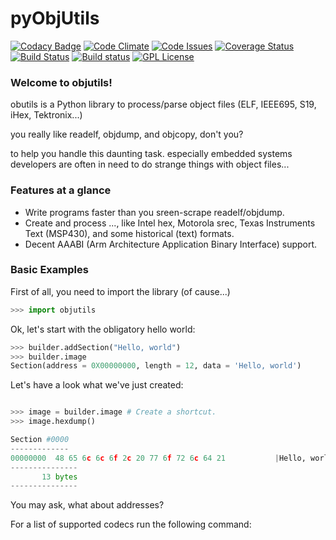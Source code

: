pyObjUtils
==========

[![Codacy Badge](https://api.codacy.com/project/badge/grade/a19c06fc898f4f87b680694956302dab)](https://www.codacy.com/app/cpu12-gems/objutils)
[![Code Climate](https://codeclimate.com/github/christoph2/objutils/badges/gpa.svg)](https://codeclimate.com/github/christoph2/objutils)
[![Code Issues](https://www.quantifiedcode.com/api/v1/project/07640eef722642e58a5d914bdc1e7784/badge.svg)](https://www.quantifiedcode.com/app/project/07640eef722642e58a5d914bdc1e7784)
[![Coverage Status](https://coveralls.io/repos/github/christoph2/objutils/badge.svg?branch=master)](https://coveralls.io/github/christoph2/objutils?branch=master)
[![Build Status](https://travis-ci.org/christoph2/objutils.svg)](https://travis-ci.org/christoph2/objutils)
[![Build status](https://ci.appveyor.com/api/projects/status/owpi324b6wbwocq9?svg=true)](https://ci.appveyor.com/project/christoph2/objutils)
[![GPL License](http://img.shields.io/badge/license-GPL-blue.svg)](http://opensource.org/licenses/GPL-2.0)

### Welcome to objutils!
obutils is a Python library to process/parse 
object files (ELF, IEEE695, S19, iHex, Tektronix...)

you really like readelf, objdump, and objcopy, don't you?

to help you handle this daunting task.
especially embedded systems developers are often in need to do
strange things with object files...

### Features at a glance

- Write programs faster than you sreen-scrape readelf/objdump.
- Create and process ..., like Intel hex, Motorola srec, 
  Texas Instruments Text (MSP430), and some historical (text) formats.
- Decent AAABI (Arm Architecture Application Binary Interface) support.


### Basic Examples


First of all, you need to import the library (of cause...)
 
``` python
>>> import objutils
```

Ok, let's start with the obligatory hello world:

``` python
>>> builder.addSection("Hello, world")
>>> builder.image
Section(address = 0X00000000, length = 12, data = 'Hello, world')

```

Let's have a look what we've just created:

```python

>>> image = builder.image # Create a shortcut.
>>> image.hexdump()

Section #0000
-------------
00000000  48 65 6c 6c 6f 2c 20 77 6f 72 6c 64 21           |Hello, world!   |
---------------
       13 bytes
---------------
```


You may ask, what about addresses?


For a list of supported codecs run the following command:
